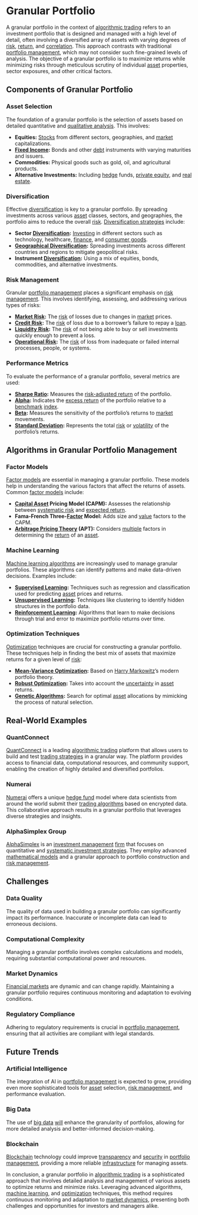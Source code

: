 # Granular Portfolio

A granular portfolio in the context of [algorithmic trading](../a/accountability.md) refers to an investment portfolio that is designed and managed with a high level of detail, often involving a diversified array of assets with varying degrees of [risk](../r/risk.md), [return](../r/return.md), and [correlation](../c/correlation.md). This approach contrasts with traditional [portfolio management](../p/par.md), which may not consider such fine-grained levels of analysis. The objective of a granular portfolio is to maximize returns while minimizing risks through meticulous scrutiny of individual [asset](../a/asset.md) properties, sector exposures, and other critical factors.

## Components of Granular Portfolio

### Asset Selection
The foundation of a granular portfolio is the selection of assets based on detailed quantitative and [qualitative analysis](../q/qualitative_analysis.md). This involves:
- **Equities:** [Stocks](../s/stock.md) from different sectors, geographies, and [market](../m/market.md) capitalizations.
- **[Fixed Income](../f/fixed_income.md):** Bonds and other [debt](../d/debt.md) instruments with varying maturities and issuers.
- **Commodities:** Physical goods such as gold, oil, and agricultural products.
- **Alternative Investments:** Including [hedge](../h/hedge.md) funds, [private equity](../p/private_equity.md), and [real estate](../r/real_estate.md).

### Diversification
Effective [diversification](../d/diversification.md) is key to a granular portfolio. By spreading investments across various [asset](../a/asset.md) classes, sectors, and geographies, the portfolio aims to reduce the overall [risk](../r/risk.md). [Diversification strategies](../d/diversification_strategies.md) include:
- **Sector [Diversification](../d/diversification.md):** [Investing](../i/investing.md) in different sectors such as technology, healthcare, [finance](../f/finance.md), and [consumer goods](../c/consumer_goods.md).
- **[Geographical Diversification](../g/geographical_diversification.md):** Spreading investments across different countries and regions to mitigate geopolitical risks.
- **Instrument [Diversification](../d/diversification.md):** Using a mix of equities, bonds, commodities, and alternative investments.

### Risk Management
Granular [portfolio management](../p/par.md) places a significant emphasis on [risk management](../r/risk_management.md). This involves identifying, assessing, and addressing various types of risks:
- **[Market Risk](../m/market_risk.md):** The [risk](../r/risk.md) of losses due to changes in [market](../m/market.md) prices.
- **[Credit Risk](../c/credit_risk.md):** The [risk](../r/risk.md) of loss due to a borrower’s failure to repay a [loan](../l/loan.md).
- **[Liquidity Risk](../l/liquidity_risk.md):** The [risk](../r/risk.md) of not being able to buy or sell investments quickly enough to prevent a loss.
- **[Operational Risk](../o/operational_risk.md):** The [risk](../r/risk.md) of loss from inadequate or failed internal processes, people, or systems.

### Performance Metrics
To evaluate the performance of a granular portfolio, several metrics are used:
- **[Sharpe Ratio](../s/sharpe_ratio.md):** Measures the [risk-adjusted return](../r/risk-adjusted_return.md) of the portfolio.
- **[Alpha](../a/alpha.md):** Indicates the [excess return](../e/excess_return.md) of the portfolio relative to a [benchmark](../b/benchmark.md) [index](../i/index_instrument.md).
- **[Beta](../b/beta.md):** Measures the sensitivity of the portfolio’s returns to [market](../m/market.md) movements.
- **[Standard Deviation](../s/standard_deviation.md):** Represents the total [risk](../r/risk.md) or [volatility](../v/volatility.md) of the portfolio’s returns.

## Algorithms in Granular Portfolio Management

### Factor Models
[Factor models](../f/factor_models.md) are essential in managing a granular portfolio. These models help in understanding the various factors that affect the returns of assets. Common [factor models](../f/factor_models.md) include:
- **[Capital Asset](../c/capital_asset.md) Pricing Model (CAPM):** Assesses the relationship between [systematic risk](../s/systematic_risk.md) and [expected return](../e/expected_return.md).
- **Fama-French Three-[Factor](../f/factor.md) Model:** Adds size and [value](../v/value.md) factors to the CAPM.
- **[Arbitrage Pricing Theory](../a/arbitrage_pricing_theory.md) (APT):** Considers [multiple](../m/multiple.md) factors in determining the [return](../r/return.md) of an [asset](../a/asset.md).

### Machine Learning
[Machine learning algorithms](../m/machine_learning_algorithms_in_trading.md) are increasingly used to manage granular portfolios. These algorithms can identify patterns and make data-driven decisions. Examples include:
- **[Supervised Learning](../s/supervised_learning.md):** Techniques such as regression and classification used for predicting [asset](../a/asset.md) prices and returns.
- **[Unsupervised Learning](../u/unsupervised_learning.md):** Techniques like clustering to identify hidden structures in the portfolio data.
- **[Reinforcement Learning](../r/reinforcement_learning.md):** Algorithms that learn to make decisions through trial and error to maximize portfolio returns over time.

### Optimization Techniques
[Optimization](../o/optimization.md) techniques are crucial for constructing a granular portfolio. These techniques help in finding the best mix of assets that maximize returns for a given level of [risk](../r/risk.md):
- **[Mean-Variance Optimization](../m/mean-variance_optimization.md):** Based on [Harry Markowitz](../h/harry_markowitz.md)’s modern portfolio theory.
- **[Robust Optimization](../r/robust_optimization.md):** Takes into account the [uncertainty](../u/uncertainty_in_trading.md) in [asset](../a/asset.md) returns.
- **[Genetic Algorithms](../g/genetic_algorithms_in_trading.md):** Search for optimal [asset](../a/asset.md) allocations by mimicking the process of natural selection.

## Real-World Examples

### QuantConnect
[QuantConnect](https://www.quantconnect.com/) is a leading [algorithmic trading](../a/accountability.md) platform that allows users to build and test [trading strategies](../t/trading_strategies.md) in a granular way. The platform provides access to financial data, computational resources, and community support, enabling the creation of highly detailed and diversified portfolios.

### Numerai
[Numerai](https://numer.ai/) offers a unique [hedge fund](../h/hedge_fund.md) model where data scientists from around the world submit their [trading algorithms](../t/trading_algorithms.md) based on encrypted data. This collaborative approach results in a granular portfolio that leverages diverse strategies and insights.

### AlphaSimplex Group
[AlphaSimplex](http://www.alphasimplex.com/) is an [investment management](../i/investment_management.md) [firm](../f/firm.md) that focuses on quantitative and [systematic investment strategies](../s/systematic_investment_strategies.md). They employ advanced [mathematical models](../m/mathematical_models_in_trading.md) and a granular approach to portfolio construction and [risk management](../r/risk_management.md).

## Challenges

### Data Quality
The quality of data used in building a granular portfolio can significantly impact its performance. Inaccurate or incomplete data can lead to erroneous decisions.

### Computational Complexity
Managing a granular portfolio involves complex calculations and models, requiring substantial computational power and resources.

### Market Dynamics
[Financial markets](../f/financial_market.md) are dynamic and can change rapidly. Maintaining a granular portfolio requires continuous monitoring and adaptation to evolving conditions.

### Regulatory Compliance
Adhering to regulatory requirements is crucial in [portfolio management](../p/par.md), ensuring that all activities are compliant with legal standards.

## Future Trends

### Artificial Intelligence
The integration of AI in [portfolio management](../p/par.md) is expected to grow, providing even more sophisticated tools for [asset](../a/asset.md) selection, [risk management](../r/risk_management.md), and performance evaluation.

### Big Data
The use of [big data](../b/big_data_in_trading.md) [will](../w/will.md) enhance the granularity of portfolios, allowing for more detailed analysis and better-informed decision-making.

### Blockchain
[Blockchain](../b/blockchain_in_trading.md) technology could improve [transparency](../t/transparency.md) and [security](../s/security.md) in [portfolio management](../p/par.md), providing a more reliable [infrastructure](../i/infrastructure.md) for managing assets.

In conclusion, a granular portfolio in [algorithmic trading](../a/accountability.md) is a sophisticated approach that involves detailed analysis and management of various assets to optimize returns and minimize risks. Leveraging advanced algorithms, [machine learning](../m/machine_learning.md), and [optimization](../o/optimization.md) techniques, this method requires continuous monitoring and adaptation to [market dynamics](../m/market_dynamics.md), presenting both challenges and opportunities for investors and managers alike.